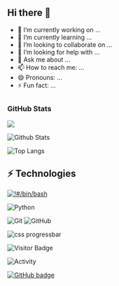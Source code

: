 ## Hi there 👋

- 🔭 I’m currently working on ...
- 🌱 I’m currently learning ...
- 👯 I’m looking to collaborate on ...
- 🤔 I’m looking for help with ...
- 💬 Ask me about ...
- 📫 How to reach me: ...
- 😄 Pronouns: ...
- ⚡ Fun fact: ...

## <h3 align="left">GitHub Stats</h3>

<a href="">
  <img align="centre" src="https://github-readme-stats.vercel.app/api?username=Oh-My-Apps&count_private=true&include_all_commits=true&show_icons=true&title_color=007bff&text_color=e7e7e7&icon_color=007bff&bg_color=171c28" />
<a />

![Github Stats](https://github-readme-stats.vercel.app/api?username=Oh-My-Apps&count_private=true&show_icons=true&include_all_commits=true)

![Top Langs](https://github-readme-stats.vercel.app/api/top-langs/?username=Oh-My-Apps&layout=compact&title_color=007bff&text_color=e7e7e7&icon_color=007bff&bg_color=171c28)

## ⚡ Technologies

[![!#/bin/bash](https://img.shields.io/badge/-%23!%2Fbin%2Fbash-1f425f.svg?logo=gnubash)](https://www.gnu.org/software/bash/)

![Python](https://img.shields.io/badge/-Python-black?style=flat-square&logo=Python)

![Git](https://img.shields.io/badge/-Git-black?style=flat-square&logo=git)
![GitHub](https://img.shields.io/badge/-GitHub-181717?style=flat-square&logo=github)

![css progressbar](https://readme-components.vercel.app/api?component=linearprogress&value=40&skill=css&fill=linear-gradient%2862deg%2C%20%238EC5FC%200%25%2C%20%23E0C3FC%20100%25%29%3B%0A)

![Visitor Badge](https://visitor-badge.laobi.icu/badge?page_id=oh-my-apps.oh-my-apps)

![Activity](https://github-readme-activity-graph.vercel.app/graph?username=Oh-My-Apps&layout=compact&title_color=007bff&text_color=e7e7e7&icon_color=007bff&bg_color=171c28)

<a href="https://github.com/Oh-My-Apps?tab=followers">
    <img src="https://img.shields.io/github/followers/Oh-My-Apps?tab=followers?label=blue&logo=github&style=for-the-badge&small" alt="GitHub badge" />
</a>

